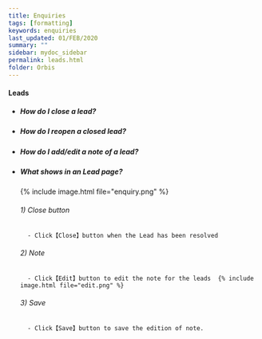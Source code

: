 ```yaml
---
title: Enquiries
tags: [formatting]
keywords: enquiries
last_updated: 01/FEB/2020
summary: ""
sidebar: mydoc_sidebar
permalink: leads.html
folder: Orbis
---
```

#### Leads
- ##### How do I close a lead?
- ##### How do I reopen a closed lead?
- ##### How do I add/edit a note of a lead?
- ##### What shows in an **Lead** page?
    {% include image.html file="enquiry.png" %}
    ###### 1) Close button
        - Click【Close】button when the Lead has been resolved
    ###### 2) Note 
        - Click【Edit】button to edit the note for the leads  {% include image.html file="edit.png" %}    
    ###### 3) Save
        - Click【Save】button to save the edition of note.